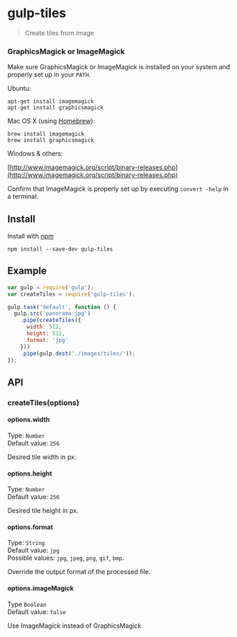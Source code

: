 # gulp-tiles

> Create tiles from image

### GraphicsMagick or ImageMagick
Make sure GraphicsMagick or ImageMagick is installed on your system and properly set up in your `PATH`.

Ubuntu:

```shell
apt-get install imagemagick
apt-get install graphicsmagick
```

Mac OS X (using [Homebrew](http://brew.sh/)):

```shell
brew install imagemagick
brew install graphicsmagick
```

Windows & others: 

[http://www.imagemagick.org/script/binary-releases.php](http://www.imagemagick.org/script/binary-releases.php)

Confirm that ImageMagick is properly set up by executing `convert -help` in a terminal.


## Install

Install with [npm](https://npmjs.org/package/gulp-tiles)

```
npm install --save-dev gulp-tiles
```

## Example

```js
var gulp = require('gulp');
var createTiles = require('gulp-tiles');

gulp.task('default', function () {
  gulp.src('panorama.jpg')
    .pipe(createTiles({ 
      width: 512,
      height: 512,
      format: 'jpg'
    }))
    .pipe(gulp.dest('./images/tiles/'));
});
```

## API

### createTiles(options)

#### options.width

Type: `Number`  
Default value: `256` 

Desired tile width in px.


#### options.height

Type: `Number`  
Default value: `256`

Desired tile height in px.


#### options.format

Type: `String`  
Default value: `jpg`  
Possible values: `jpg`, `jpeg`, `png`, `gif`, `bmp`.

Override the output format of the processed file.


#### options.imageMagick

Type `Boolean`  
Default value: `false`

Use ImageMagick instead of GraphicsMagick

